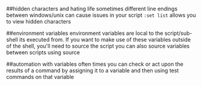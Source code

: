 ##hidden characters and hating life
sometimes different line endings between windows/unix can cause issues in your script
`:set list` allows you to view hidden characters

##environment variables
environment variables are local to the script/sub-shell its executed from. 
If you want to make use of these variables outside of the shell, you'll need to source the script
you can also source variables between scripts using source

##automation with variables
often times you can check or act upon the results of a command by assigning it to a variable and then using test commands on that variable
